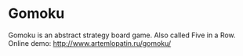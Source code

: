 # Gomoku
Gomoku is an abstract strategy board game. Also called Five in a Row.
Online demo: http://www.artemlopatin.ru/gomoku/

